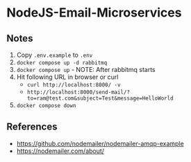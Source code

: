# NodeJS-Email-Microservices

## Notes

1. Copy `.env.example` to `.env`
2. `docker compose up -d rabbitmq`
3. `docker compose up` - NOTE: After rabbitmq starts
4. Hit following URL in browser or curl
   - `curl http://localhost:8000/ -v`
   - `http://localhost:8000/send-mail/?to=ram@test.com&subject=Test&message=HelloWorld`
5. `docker compose down`

## References

- https://github.com/nodemailer/nodemailer-amqp-example
- https://nodemailer.com/about/
